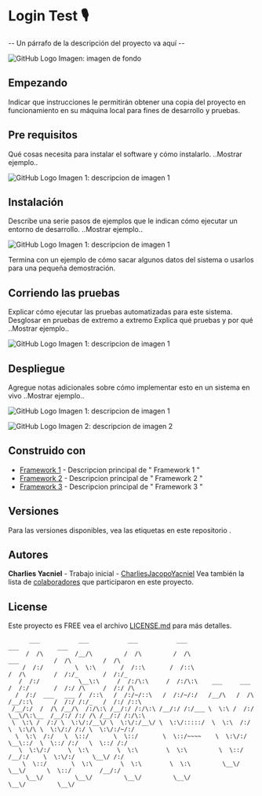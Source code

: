 # Login Test 🎙️
-- Un párrafo de la descripción del proyecto va aquí --

![GitHub Logo](https://avatars1.githubusercontent.com/u/9919?s=200&v=4)
Imagen: imagen de fondo

## Empezando
Indicar que instrucciones le permitirán obtener una copia del proyecto en funcionamiento en su máquina local para fines de desarrollo y pruebas.

## Pre requisitos
Qué cosas necesita para instalar el software y cómo instalarlo.
..Mostrar ejemplo..
 
![GitHub Logo](https://avatars1.githubusercontent.com/u/9919?s=200&v=4)
Imagen 1: descripcion de imagen 1


## Instalación
Describe una serie pasos de ejemplos que le indican cómo ejecutar un entorno de desarrollo.
..Mostrar ejemplo..

![GitHub Logo](https://avatars1.githubusercontent.com/u/9919?s=200&v=4)
Imagen 1: descripcion de imagen 1

Termina con un ejemplo de cómo sacar algunos datos del sistema o usarlos para una pequeña demostración.

## Corriendo las pruebas
Explicar cómo ejecutar las pruebas automatizadas para este sistema.
Desglosar en pruebas de extremo a extremo
Explica qué pruebas y por qué
..Mostrar ejemplo..
 
![GitHub Logo](https://avatars1.githubusercontent.com/u/9919?s=200&v=4)
Imagen 1: descripcion de imagen 1

## Despliegue
Agregue notas adicionales sobre cómo implementar esto en un sistema en vivo
..Mostrar ejemplo..
 
![GitHub Logo](https://avatars1.githubusercontent.com/u/9919?s=200&v=4)
Imagen 1: descripcion de imagen 1

![GitHub Logo](https://avatars1.githubusercontent.com/u/9919?s=200&v=4)
Imagen 2: descripcion de imagen 2

## Construido con
- [Framework 1](http://github.com) - Descripcion principal de " Framework 1 "
- [Framework 2](http://github.com) - Descripcion principal de " Framework 2 "
- [Framework 3](http://github.com) - Descripcion principal de " Framework 3 "

## Versiones
Para las versiones disponibles, vea las etiquetas en este repositorio .

## Autores
**Charlies Yacniel** - Trabajo inicial - [CharliesJacopoYacniel](https://www.facebook.com/CharliesYacniel)
Vea también la lista de [colaboradores](https://github.com/CharliesJacopoYacniel/APISoap/graphs/contributors) que participaron en este proyecto.

License
----
Este proyecto es FREE vea el archivo [LICENSE.md](https://github.com/CharliesJacopoYacniel/APISoap/blob/master/README.md) para más detalles.
```Text
      ___           ___           ___           ___                                     ___           ___              
     /  /\         /__/\         /  /\         /  /\                      ___          /  /\         /  /\             
    /  /:/         \  \:\       /  /::\       /  /::\                    /  /\        /  /:/_       /  /:/_            
   /  /:/           \__\:\     /  /:/\:\     /  /:/\:\    ___     ___   /  /:/       /  /:/ /\     /  /:/ /\           
  /  /:/  ___   ___ /  /::\   /  /:/~/::\   /  /:/~/:/   /__/\   /  /\ /__/::\      /  /:/ /:/_   /  /:/ /::\          
 /__/:/  /  /\ /__/\  /:/\:\ /__/:/ /:/\:\ /__/:/ /:/___ \  \:\ /  /:/ \__\/\:\__  /__/:/ /:/ /\ /__/:/ /:/\:\         
 \  \:\ /  /:/ \  \:\/:/__\/ \  \:\/:/__\/ \  \:\/:::::/  \  \:\  /:/     \  \:\/\ \  \:\/:/ /:/ \  \:\/:/~/:/         
  \  \:\  /:/   \  \::/       \  \::/       \  \::/~~~~    \  \:\/:/       \__\::/  \  \::/ /:/   \  \::/ /:/          
   \  \:\/:/     \  \:\        \  \:\        \  \:\         \  \::/        /__/:/    \  \:\/:/     \__\/ /:/           
    \  \::/       \  \:\        \  \:\        \  \:\         \__\/         \__\/      \  \::/        /__/:/            
     \__\/         \__\/         \__\/         \__\/                                   \__\/         \__\/             
```